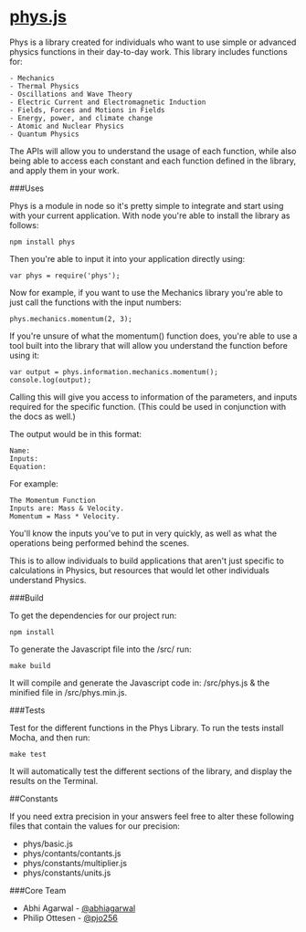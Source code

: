 [phys.js](http://www.physjs.org)
====

Phys is a library created for individuals who want to use simple or advanced physics functions in their day-to-day work. This library includes functions for:

    - Mechanics
    - Thermal Physics
    - Oscillations and Wave Theory
    - Electric Current and Electromagnetic Induction
    - Fields, Forces and Motions in Fields
    - Energy, power, and climate change
    - Atomic and Nuclear Physics
    - Quantum Physics

The APIs will allow you to understand the usage of each function, while also being able to access each constant and each function defined in the library, and apply them in your work.

###Uses

Phys is a module in node so it's pretty simple to integrate and start using with your current application. With node you're able to install the library as follows:

    npm install phys

Then you're able to input it into your application directly using:

    var phys = require('phys');

Now for example, if you want to use the Mechanics library you're able to just call the functions with the input numbers:

    phys.mechanics.momentum(2, 3);

If you're unsure of what the momentum() function does, you're able to use a tool built into the library that will allow you understand the function before using it:

    var output = phys.information.mechanics.momentum();
    console.log(output);

Calling this will give you access to information of the parameters, and inputs required for the specific function. (This could be used in conjunction with the docs as well.)

The output would be in this format:

    Name:
    Inputs:
    Equation:

For example:

    The Momentum Function
    Inputs are: Mass & Velocity.
    Momentum = Mass * Velocity.

You'll know the inputs you've to put in very quickly, as well as what the operations being performed behind the scenes.

This is to allow individuals to build applications that aren't just specific to calculations in Physics, but resources that would let other individuals understand Physics.

###Build

To get the dependencies for our project run:

    npm install

To generate the Javascript file into the /src/ run:

    make build

It will compile and generate the Javascript code in: /src/phys.js & the minified file in /src/phys.min.js.

###Tests

Test for the different functions in the Phys Library. To run the tests install Mocha, and then run:

    make test

It will automatically test the different sections of the library, and display the results on the Terminal.

##Constants

If you need extra precision in your answers feel free to alter these following files that contain the values for our precision:

- phys/basic.js
- phys/contants/contants.js
- phys/constants/multiplier.js
- phys/constants/units.js

###Core Team

* Abhi Agarwal - [@abhiagarwal](http://twitter.com/abhiagarwal)
* Philip Ottesen - [@pjo256](http://github.com/pjo256)